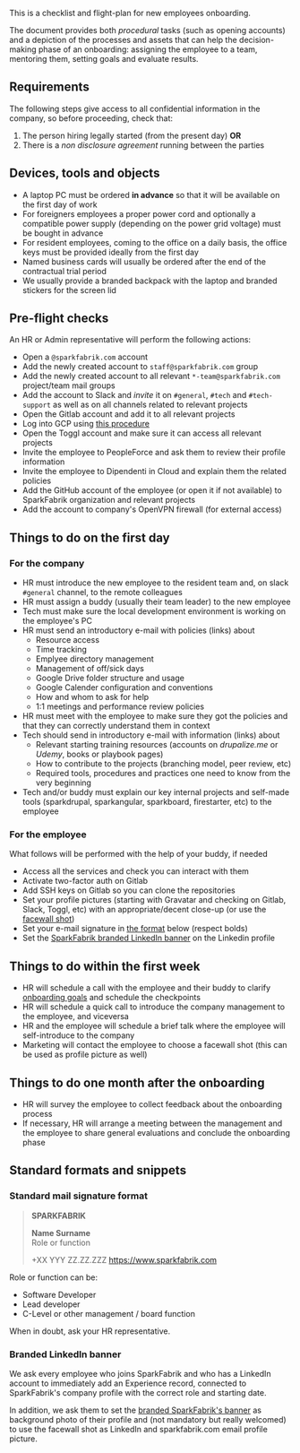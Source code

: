 This is a checklist and flight-plan for new employees onboarding.

The document provides both _procedural_ tasks (such as opening accounts) and a depiction of the processes and assets that can help the decision-making phase of an onboarding: assigning the employee to a team, mentoring them, setting goals and evaluate results.

## Requirements

The following steps give access to all confidential information in the company, so before proceeding, check that:

1. The person hiring legally started (from the present day) **OR**
2. There is a _non disclosure agreement_ running between the parties

## Devices, tools and objects

* A laptop PC must be ordered **in advance** so that it will be available on the first day of work
* For foreigners employees a proper power cord and optionally a compatible power supply (depending on the power grid voltage) must be bought in advance
* For resident employees, coming to the office on a daily basis, the office keys must be provided ideally from the first day
* Named business cards will usually be ordered after the end of the contractual trial period
* We usually provide a branded backpack with the laptop and branded stickers for the screen lid

## Pre-flight checks

An HR or Admin representative will perform the following actions:

* Open a `@sparkfabrik.com` account
* Add the newly created account to `staff@sparkfabrik.com` group
* Add the newly created account to all relevant `*-team@sparkfabrik.com` project/team mail groups
* Add the account to Slack and _invite_ it on `#general`, `#tech` and `#tech-support` as well as on all channels related to relevant projects
* Open the Gitlab account and add it to all relevant projects
* Log into GCP using [this procedure](/guides/local-development-environment-configuration#log-into-gcloud)
* Open the Toggl account and make sure it can access all relevant projects
* Invite the employee to PeopleForce and ask them to review their profile information
* Invite the employee to Dipendenti in Cloud and explain them the related policies
* Add the GitHub account of the employee (or open it if not available) to SparkFabrik organization and relevant projects
* Add the account to company's OpenVPN firewall (for external access)

## Things to do on the first day

### For the company

* HR must introduce the new employee to the resident team and, on slack `#general` channel, to the remote colleagues
* HR must assign a buddy (usually their team leader) to the new employee
* Tech must make sure the local development environment is working on the employee's PC
* HR must send an introductory e-mail with policies (links) about
  * Resource access
  * Time tracking
  * Emplyee directory management
  * Management of off/sick days
  * Google Drive folder structure and usage
  * Google Calender configuration and conventions
  * How and whom to ask for help
  * 1:1 meetings and performance review policies
* HR must meet with the employee to make sure they got the policies and that they can correctly understand them in context
* Tech should send in introductory e-mail with information (links) about
  * Relevant starting training resources (accounts on _drupalize.me_ or _Udemy_, books or playbook pages)
  * How to contribute to the projects (branching model, peer review, etc)
  * Required tools, procedures and practices one need to know from the very beginning
* Tech and/or buddy must explain our key internal projects and self-made tools (sparkdrupal, sparkangular, sparkboard, firestarter, etc) to the employee

### For the employee

What follows will be performed with the help of your buddy, if needed

* Access all the services and check you can interact with them
* Activate two-factor auth on Gitlab
* Add SSH keys on Gitlab so you can clone the repositories
* Set your profile pictures (starting with Gravatar and checking on Gitlab, Slack, Toggl, etc) with an appropriate/decent close-up (or use the [facewall shot](#facewall-shot))
* Set your e-mail signature in [the format](#Standard-mail-signature-format) below (respect bolds)
* Set the [SparkFabrik branded LinkedIn banner](#LinkedIn-brand-guidelines) on the Linkedin profile

## Things to do within the first week

* HR will schedule a call with the employee and their buddy to clarify [onboarding goals](/guides/an-effective-onboarding-structure) and schedule the checkpoints
* HR will schedule a quick call to introduce the company management to the employee, and viceversa
* HR and the employee will schedule a brief talk where the employee will self-introduce to the company
* <a name="facewall-shot"></a>Marketing will contact the employee to choose a facewall shot (this can be used as profile picture as well)

## Things to do one month after the onboarding

* HR will survey the employee to collect feedback about the onboarding process
* If necessary, HR will arrange a meeting between the management and the employee to share general evaluations and conclude the onboarding phase

## Standard formats and snippets

### Standard mail signature format

> **SPARKFABRIK**
>
> **Name Surname**  
> Role or function
>
> +XX YYY ZZ.ZZ.ZZZ
> https://www.sparkfabrik.com

Role or function can be:

* Software Developer
* Lead developer
* C-Level or other management / board function

When in doubt, ask your HR representative.

### Branded LinkedIn banner

We ask every employee who joins SparkFabrik and who has a LinkedIn account to immediately add an Experience record, connected to SparkFabrik's company profile with the correct role and starting date.

In addition, we ask them to set the [branded SparkFabrik's banner](/downloads/spark_linkedin_cover.png) as background photo of their profile and (not mandatory but really welcomed) to use the facewall shot as LinkedIn and sparkfabrik.com email profile picture.
